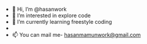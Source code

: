 - 👋 Hi, I’m @hasanwork
- 👀 I’m interested in explore code 
- 🌱 I’m currently learning freestyle coding
-
- 📫 You can mail me- hasanmamunwork@gmail.com

<!---
hasanwork/hasanwork is a ✨ special ✨ repository because its `README.md` (this file) appears on your GitHub profile.
You can click the Preview link to take a look at your changes.
--->
